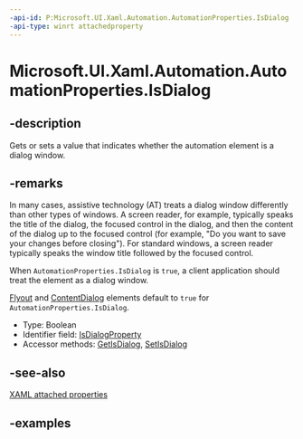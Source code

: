 ```yaml
---
-api-id: P:Microsoft.UI.Xaml.Automation.AutomationProperties.IsDialog
-api-type: winrt attachedproperty
---
```


# Microsoft.UI.Xaml.Automation.AutomationProperties.IsDialog

<!--
see GetIsDialog, and SetIsDialog
-->

## -description

Gets or sets a value that indicates whether the automation element is a dialog window.

## -remarks

In many cases, assistive technology (AT) treats a dialog window differently than other types of windows. A screen reader, for example, typically speaks the title of the dialog, the focused control in the dialog, and then the content of the dialog up to the focused control (for example, "Do you want to save your changes before closing"). For standard windows, a screen reader typically speaks the window title followed by the focused control.

When `AutomationProperties.IsDialog` is `true`, a client application should treat the element as a dialog window.

[Flyout](../microsoft.ui.xaml.controls/flyout.md) and [ContentDialog](../microsoft.ui.xaml.controls/contentdialog.md) elements default to `true` for `AutomationProperties.IsDialog`.

*   Type: Boolean
*   Identifier field: [IsDialogProperty](automationproperties_isdialogproperty.md)
*   Accessor methods: [GetIsDialog](automationproperties_getisdialog_2032328110.md), [SetIsDialog](automationproperties_setisdialog_1690101398.md)

## -see-also

[XAML attached properties](/windows/uwp/xaml-platform/attached-properties-overview)

## -examples


